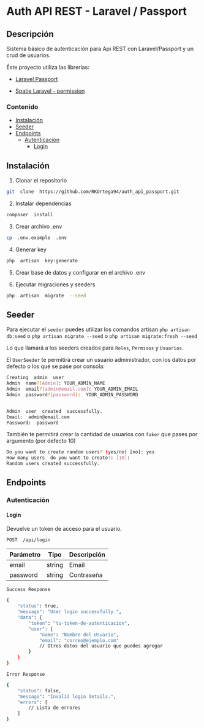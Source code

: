 # Auth API REST - Laravel / Passport

## Descripción

Sistema básico de autenticación para Api REST con Laravel/Passport y un crud de usuarios.

Éste proyecto utiliza las librerías:

-   [Laravel Passport](https://laravel.com/docs/10.x/passport)

-   [Spatie Laravel - permission](https://spatie.be/docs/laravel-permission/v5/introduction)

### Contenido

-   [Instalación](#instalación)
-   [Seeder](#seeder)
-   [Endpoints](#endpoints)
    -   [Autenticación](#autenticación)
        -   [Login](#login)

## Instalación

1. Clonar el repositorio

```bash
git  clone  https://github.com/RKOrtega94/auth_api_passport.git
```

2. Instalar dependencias

```bash
composer  install
```

3. Crear archivo .env

```bash
cp  .env.example  .env
```

4. Generar key

```bash
php  artisan  key:generate
```

5. Crear base de datos y configurar en el archivo .env

6. Ejecutar migraciones y seeders

```bash
php  artisan  migrate  --seed
```

## Seeder

Para ejecutar el `seeder` puedes utilizar los comandos artisan `php artisan db:seed` o `php artisan migrate --seed` o `php artisan migrate:fresh --seed`

Lo que llamará a los seeders creados para `Roles`, `Permisos` y `Usuarios`.

El `UserSeeder` te permitirá crear un usuario administrador, con los datos por defecto o los que se pase por consola:

```bash
Creating  admin  user
Admin  name?[Admin]: YOUR_ADMIN_NAME
Admin  email?[admin@email.com]: YOUR_ADMIN_EMAIL
Admin  password?[password]:  YOUR_ADMIN_PASSWORD


Admin  user  created  successfully.
Email:  admin@email.com
Password:  password
```

También te permitirá crear la cantidad de usuarios con `faker` que pases por argumento (por defecto 10)

```bash
Do you want to create random users? (yes/no) [no]: yes
How many users  do you want to create?: [10]:
Random users created successfully.
```

## Endpoints

### Autenticación

#### Login

Devuelve un token de acceso para el usuario.

```bash
POST  /api/login
```

| Parámetro | Tipo   | Descripción |
| --------- | ------ | ----------- |
| email     | string | Email       |
| password  | string | Contraseña  |

`Success Response`

```bash
{
    "status": true,
    "message": "User login successfully.",
    "data": {
        "token": "tu-token-de-autenticacion",
        "user": {
            "name": "Nombre del Usuario",
            "email": "correo@ejemplo.com"
            // Otros datos del usuario que puedes agregar
        }
    }
}
```

`Error Response`

```bash
{
    "status": false,
    "message": "Invalid login details.",
    "errors": [
        // Lista de errores
    ]
}
```
